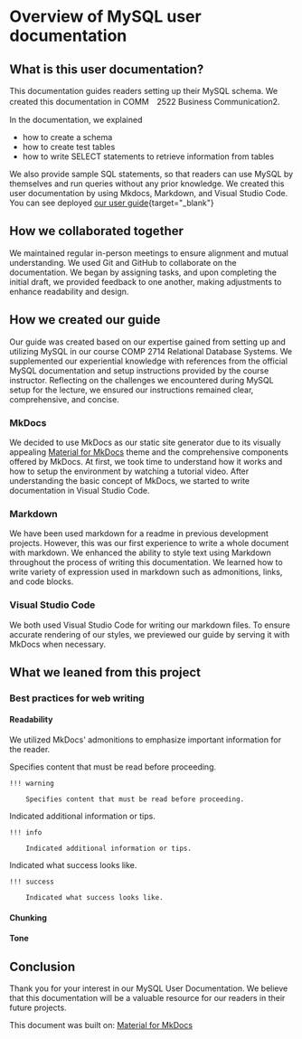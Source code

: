 # Overview of MySQL user documentation

## What is this user documentation?
This documentation guides readers setting up their MySQL schema. We created this documentation in COMM　2522 Business Communication2.

In the documentation, we explained
- how to create a schema
- how to create test tables
- how to write SELECT statements to retrieve information from tables 

We also provide sample SQL statements, so that readers can use MySQL by themselves and run queries without any prior knowledge.
We created this user documentation by using Mkdocs, Markdown, and Visual Studio Code.
You can see deployed [our user guide](https://miryeong1235.github.io/COMM2216-user-guide/){target="_blank"}


## How we collaborated together

We maintained regular in-person meetings to ensure alignment and mutual understanding.
We used Git and GitHub to collaborate on the documentation. We began by assigning tasks, and upon completing the initial draft, we provided feedback to one another, making adjustments to enhance readability and design.


## How we created our guide

Our guide was created based on our expertise gained from setting up and utilizing MySQL in our course COMP 2714 Relational Database Systems. 
We supplemented our experiential knowledge with references from the official MySQL documentation and setup instructions provided by the course instructor. 
Reflecting on the challenges we encountered during MySQL setup for the lecture, we ensured our instructions remained clear, comprehensive, and concise.


### MkDocs

We decided to use MkDocs as our static site generator due to its visually appealing [Material for MkDocs](https://github.com/squidfunk/mkdocs-material) theme and the comprehensive components offered by MkDocs. At first, we took time to understand how it works and how to setup the environment by watching a tutorial video. After understanding the basic concept of MkDocs, we started to write documentation in Visual Studio Code.


### Markdown

We have been used markdown for a readme in previous development projects. However, this was our first experience to write a whole document with markdown.
We enhanced the ability to style text using Markdown throughout the process of writing this documentation. We learned how to write variety of expression used in markdown such as admonitions, links, and code blocks.


### Visual Studio Code

We both used Visual Studio Code for writing our markdown files. 
To ensure accurate rendering of our styles, we previewed our guide by serving it with MkDocs when necessary.

## What we leaned from this project
### Best practices for web writing
<!-- write later -->


#### Readability
<!-- write later -->


We utilized MkDocs' admonitions to emphasize important information for the reader.

Specifies content that must be read before proceeding. 

    !!! warning

        Specifies content that must be read before proceeding. 

Indicated additional information or tips.

    !!! info

        Indicated additional information or tips.

Indicated what success looks like.

    !!! success

        Indicated what success looks like.


#### Chunking
<!-- write later -->


#### Tone
<!-- write later -->


## Conclusion
<!-- write later -->



Thank you for your interest in our MySQL User Documentation. We believe that this documentation will be a valuable resource for our readers in their future projects.

This document was built on: [Material for MkDocs](https://github.com/squidfunk/mkdocs-material)